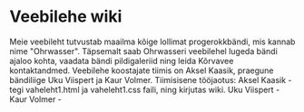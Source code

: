 # Veebilehe wiki
Meie veebileht tutvustab maailma kõige lollimat progerokkbändi, mis kannab nime "Ohrwasser". Täpsemalt saab Ohrwasseri veebilehel lugeda bändi ajaloo kohta, vaadata bändi pildigaleriid ning leida Kõrvavee kontaktandmed. Veebilehe koostajate tiimis on Aksel Kaasik, praegune bändiliige Uku Viispert ja Kaur Volmer. 
Tiimisisene tööjaotus:
Aksel Kaasik - tegi vaheleht1.html ja vaheleht1.css faili, ning kirjutas wiki.
Uku Viispert -
Kaur Volmer -
